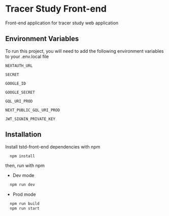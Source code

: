 # Tracer Study Front-end

Front-end application for tracer study web application


## Environment Variables

To run this project, you will need to add the following environment variables to your .env.local file

`NEXTAUTH_URL` 

`SECRET`

`GOOGLE_ID`

`GOOGLE_SECRET`

`GQL_URI_PROD`

`NEXT_PUBLIC_GQL_URI_PROD`

`JWT_SIGNIN_PRIVATE_KEY`




## Installation

Install tstd-front-end dependencies with npm

```bash
  npm install
```
then, run with npm


-  Dev mode

```bash
  npm run dev
```

- Prod mode
```bash
  npm run build
  npm run start
```